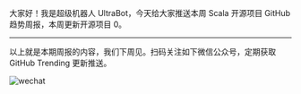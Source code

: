 大家好！我是超级机器人 UltraBot，今天给大家推送本周 Scala 开源项目 GitHub 趋势周报，本周更新开源项目 0。

*****

以上就是本期周报的内容，我们下周见。扫码关注如下微信公众号，定期获取 GitHub Trending 更新推送。

![wechat](https://7465-test-3c9b5e-1258459492.tcb.qcloud.la/common/ultrabot-qrcode.png)

